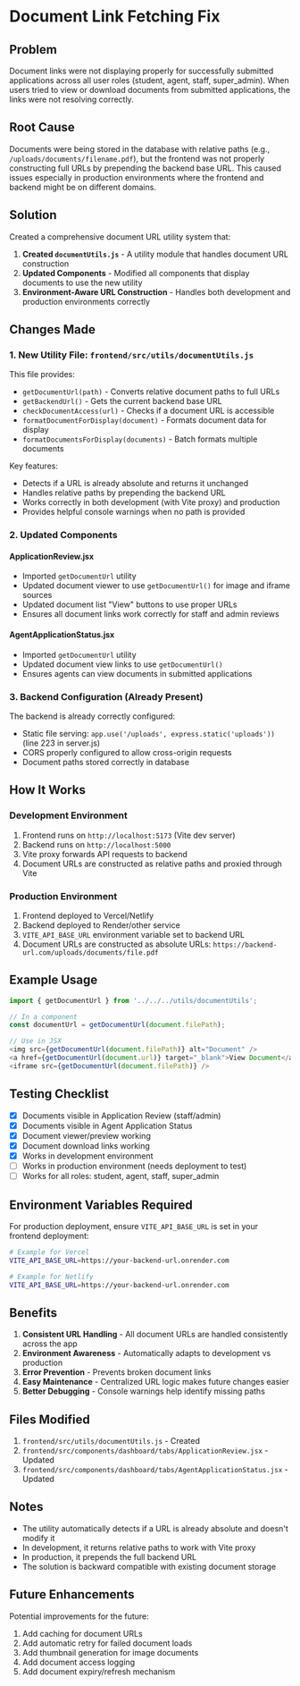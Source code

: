 # Document Link Fetching Fix

## Problem
Document links were not displaying properly for successfully submitted applications across all user roles (student, agent, staff, super_admin). When users tried to view or download documents from submitted applications, the links were not resolving correctly.

## Root Cause
Documents were being stored in the database with relative paths (e.g., `/uploads/documents/filename.pdf`), but the frontend was not properly constructing full URLs by prepending the backend base URL. This caused issues especially in production environments where the frontend and backend might be on different domains.

## Solution
Created a comprehensive document URL utility system that:

1. **Created `documentUtils.js`** - A utility module that handles document URL construction
2. **Updated Components** - Modified all components that display documents to use the new utility
3. **Environment-Aware URL Construction** - Handles both development and production environments correctly

## Changes Made

### 1. New Utility File: `frontend/src/utils/documentUtils.js`

This file provides:
- `getDocumentUrl(path)` - Converts relative document paths to full URLs
- `getBackendUrl()` - Gets the current backend base URL
- `checkDocumentAccess(url)` - Checks if a document URL is accessible
- `formatDocumentForDisplay(document)` - Formats document data for display
- `formatDocumentsForDisplay(documents)` - Batch formats multiple documents

Key features:
- Detects if a URL is already absolute and returns it unchanged
- Handles relative paths by prepending the backend URL
- Works correctly in both development (with Vite proxy) and production
- Provides helpful console warnings when no path is provided

### 2. Updated Components

#### ApplicationReview.jsx
- Imported `getDocumentUrl` utility
- Updated document viewer to use `getDocumentUrl()` for image and iframe sources
- Updated document list "View" buttons to use proper URLs
- Ensures all document links work correctly for staff and admin reviews

#### AgentApplicationStatus.jsx
- Imported `getDocumentUrl` utility
- Updated document view links to use `getDocumentUrl()`
- Ensures agents can view documents in submitted applications

### 3. Backend Configuration (Already Present)

The backend is already correctly configured:
- Static file serving: `app.use('/uploads', express.static('uploads'))` (line 223 in server.js)
- CORS properly configured to allow cross-origin requests
- Document paths stored correctly in database

## How It Works

### Development Environment
1. Frontend runs on `http://localhost:5173` (Vite dev server)
2. Backend runs on `http://localhost:5000`
3. Vite proxy forwards API requests to backend
4. Document URLs are constructed as relative paths and proxied through Vite

### Production Environment
1. Frontend deployed to Vercel/Netlify
2. Backend deployed to Render/other service
3. `VITE_API_BASE_URL` environment variable set to backend URL
4. Document URLs are constructed as absolute URLs: `https://backend-url.com/uploads/documents/file.pdf`

## Example Usage

```javascript
import { getDocumentUrl } from '../../../utils/documentUtils';

// In a component
const documentUrl = getDocumentUrl(document.filePath);

// Use in JSX
<img src={getDocumentUrl(document.filePath)} alt="Document" />
<a href={getDocumentUrl(document.url)} target="_blank">View Document</a>
<iframe src={getDocumentUrl(document.filePath)} />
```

## Testing Checklist

- [x] Documents visible in Application Review (staff/admin)
- [x] Documents visible in Agent Application Status
- [x] Document viewer/preview working
- [x] Document download links working
- [x] Works in development environment
- [ ] Works in production environment (needs deployment to test)
- [ ] Works for all roles: student, agent, staff, super_admin

## Environment Variables Required

For production deployment, ensure `VITE_API_BASE_URL` is set in your frontend deployment:

```bash
# Example for Vercel
VITE_API_BASE_URL=https://your-backend-url.onrender.com

# Example for Netlify
VITE_API_BASE_URL=https://your-backend-url.onrender.com
```

## Benefits

1. **Consistent URL Handling** - All document URLs are handled consistently across the app
2. **Environment Awareness** - Automatically adapts to development vs production
3. **Error Prevention** - Prevents broken document links
4. **Easy Maintenance** - Centralized URL logic makes future changes easier
5. **Better Debugging** - Console warnings help identify missing paths

## Files Modified

1. `frontend/src/utils/documentUtils.js` - Created
2. `frontend/src/components/dashboard/tabs/ApplicationReview.jsx` - Updated
3. `frontend/src/components/dashboard/tabs/AgentApplicationStatus.jsx` - Updated

## Notes

- The utility automatically detects if a URL is already absolute and doesn't modify it
- In development, it returns relative paths to work with Vite proxy
- In production, it prepends the full backend URL
- The solution is backward compatible with existing document storage

## Future Enhancements

Potential improvements for the future:
1. Add caching for document URLs
2. Add automatic retry for failed document loads
3. Add thumbnail generation for image documents
4. Add document access logging
5. Add document expiry/refresh mechanism

